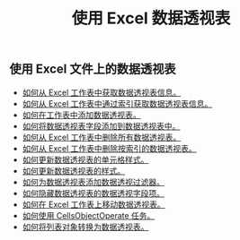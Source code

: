 ﻿---
title: 使用 Excel 数据透视表
second_title: Aspose.Cells Cloud Documen
linktitle: 数据透视表
type: docs
url: /zh/pivottables/
aliases: [/working-with-pivot-tables/]
keywords: Working with pivot table on an Excel worksheet
description: 如何在 Excel 工作表中使用 Aspose.Cells Cloud REST API 处理数据透视表。SDK 支持多种开发语言，包括 Android、C#、Go、Java、NodeJS、Perl、PHP、Python、Ruby 和 Swift。
weight: 100
kwords: Excel, Office 云, REST API, 电子表格, PDF, CSV, Json, Markdown, 数据透视表
---
## 使用 Excel 文件上的数据透视表

- [如何从 Excel 工作表中获取数据透视表信息。](/cells/zh/pivot-tables/get-all/)
- [如何从 Excel 工作表中通过索引获取数据透视表信息。](/cells/zh/pivot-tables/get/)
- [如何在工作表中添加数据透视表。](/cells/zh/pivot-tables/add/)
- [如何将数据透视表字段添加到数据透视表中。](/cells/zh/pivot-tables/add-pivot-field/)
- [如何从 Excel 工作表中删除所有数据透视表。](/cells/zh/pivot-tables/clear/)
- [如何从 Excel 工作表中删除按索引的数据透视表。](/cells/zh/pivot-tables/delete/)
- [如何更新数据透视表的单元格样式。](/cells/zh/pivot-tables/format/)
- [如何更新数据透视表的样式。](/cells/zh/pivot-tables/format-all/)
- [如何为数据透视表添加数据透视过滤器。](/cells/zh/pivot-tables/add-filters/)
- [如何隐藏数据透视表的数据透视字段项。](/cells/zh/pivot-tables/hide-pivot-field-item/)
- [如何在 Excel 工作表上移动数据透视表。](/cells/zh/pivot-tables/move/)
- [如何使用 CellsObjectOperate 任务。](/cells/zh/working-with-pivot-table-using-cellsobjectoperate-task/)
- [如何将列表对象转换为数据透视表。](/cells/zh/pivot-tables/convert-table-to-pivottable/)
